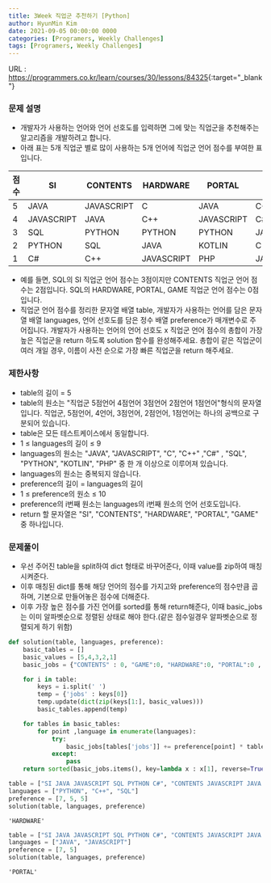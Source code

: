```yaml
---
title: 3Week 직업군 추천하기 [Python]
author: HyunMin Kim
date: 2021-09-05 00:00:00 0000
categories: [Programers, Weekly Challenges]
tags: [Programers, Weekly Challenges]
---
```


URL : <https://programmers.co.kr/learn/courses/30/lessons/84325>{:target="_blank"}

### 문제 설명
- 개발자가 사용하는 언어와 언어 선호도를 입력하면 그에 맞는 직업군을 추천해주는 알고리즘을 개발하려고 합니다.
- 아래 표는 5개 직업군 별로 많이 사용하는 5개 언어에 직업군 언어 점수를 부여한 표입니다.

|점수|	SI|	CONTENTS|	HARDWARE|	PORTAL|	GAME|
|---|---|---|---|---|---|
|5|JAVA|	JAVASCRIPT|	C|	JAVA|	C++|
|4|JAVASCRIPT|	JAVA|	C++|	JAVASCRIPT|	C#|
|3|SQL	|PYTHON|	PYTHON|	PYTHON|	JAVASCRIPT|
|2|PYTHON	|SQL	|JAVA	|KOTLIN|	C|
|1|C#|	C++	|JAVASCRIPT	|PHP|	JAVA|

- 예를 들면, SQL의 SI 직업군 언어 점수는 3점이지만 CONTENTS 직업군 언어 점수는 2점입니다. SQL의 HARDWARE, PORTAL, GAME 직업군 언어 점수는 0점입니다.
- 직업군 언어 점수를 정리한 문자열 배열 table, 개발자가 사용하는 언어를 담은 문자열 배열 languages, 언어 선호도를 담은 정수 배열 preference가 매개변수로 주어집니다. 개발자가 사용하는 언어의 언어 선호도 x 직업군 언어 점수의 총합이 가장 높은 직업군을 return 하도록 solution 함수를 완성해주세요. 총합이 같은 직업군이 여러 개일 경우, 이름이 사전 순으로 가장 빠른 직업군을 return 해주세요.

### 제한사항
- table의 길이 = 5
- table의 원소는 "직업군 5점언어 4점언어 3점언어 2점언어 1점언어"형식의 문자열입니다. 직업군, 5점언어, 4언어, 3점언어, 2점언어, 1점언어는 하나의 공백으로 구분되어 있습니다.
- table은 모든 테스트케이스에서 동일합니다.
- 1 ≤ languages의 길이 ≤ 9
- languages의 원소는 "JAVA", "JAVASCRIPT", "C", "C++" ,"C#" , "SQL", "PYTHON", "KOTLIN", "PHP" 중 한 개 이상으로 이루어져 있습니다.
- languages의 원소는 중복되지 않습니다.
- preference의 길이 = languages의 길이
- 1 ≤ preference의 원소 ≤ 10
- preference의 i번째 원소는 languages의 i번째 원소의 언어 선호도입니다.
- return 할 문자열은 "SI", "CONTENTS", "HARDWARE", "PORTAL", "GAME" 중 하나입니다.

### 문제풀이
- 우선 주어진 table을 split하여 dict 형태로 바꾸어준다, 이때 value를 zip하여 매칭시켜준다.
- 이후 매칭된 dict를 통해 해당 언어의 점수를 가지고와 preference의 점수만큼 곱하며, 기본으로 만들어놓은 점수에 더해준다.
- 이후 가장 높은 점수를 가진 언어를 sorted를 통해 return해준다, 이때 basic_jobs는 이미 알파벳순으로 정렬된 상태로 해야 한다.(같은 점수일경우 알파벳순으로 정렬되게 하기 위함)


```python
def solution(table, languages, preference):
    basic_tables = []
    basic_values = [5,4,3,2,1]
    basic_jobs = {"CONTENTS" : 0, "GAME":0, "HARDWARE":0, "PORTAL":0 , "SI" : 0}

    for i in table:
        keys = i.split(' ')
        temp = {'jobs' : keys[0]}
        temp.update(dict(zip(keys[1:], basic_values)))
        basic_tables.append(temp)

    for tables in basic_tables:
        for point ,language in enumerate(languages):
            try:
                basic_jobs[tables['jobs']] += preference[point] * tables[language]
            except:
                pass
    return sorted(basic_jobs.items(), key=lambda x : x[1], reverse=True)[0][0]
```


```python
table = ["SI JAVA JAVASCRIPT SQL PYTHON C#", "CONTENTS JAVASCRIPT JAVA PYTHON SQL C++", "HARDWARE C C++ PYTHON JAVA JAVASCRIPT", "PORTAL JAVA JAVASCRIPT PYTHON KOTLIN PHP", "GAME C++ C# JAVASCRIPT C JAVA"]
languages = ["PYTHON", "C++", "SQL"]	
preference = [7, 5, 5]
solution(table, languages, preference)
```




    'HARDWARE'




```python
table = ["SI JAVA JAVASCRIPT SQL PYTHON C#", "CONTENTS JAVASCRIPT JAVA PYTHON SQL C++", "HARDWARE C C++ PYTHON JAVA JAVASCRIPT", "PORTAL JAVA JAVASCRIPT PYTHON KOTLIN PHP", "GAME C++ C# JAVASCRIPT C JAVA"]
languages = ["JAVA", "JAVASCRIPT"]
preference = [7, 5]
solution(table, languages, preference)
```




    'PORTAL'


